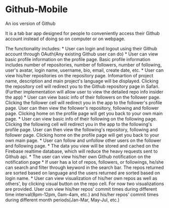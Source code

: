 # Github-Mobile

An ios version of Github

It is a tab bar app designed for people to conveniently access their Github account instead of doing so on computer or on webpage.

The functionality includes:
	* User can login and logout using their Github account through OAuth(Any existing Github user can do)
	* User can view basic profile information on the profile page. Basic profile information includes number of repositories, number of followers, number of following, user's avatar, login name, username, bio, email, create date, etc.
	* User can view his/her repositories on the repository page. Infomartion of project name, description and main project's language will be displayed. Clicking the repository cell will redirect you to the Github repository page in Safari. (Further implementation will allow user to view the detailed repo info insider the app)
	* User can view basic info of their followers on the follower page. Clicking the follower cell will redirect you in the app to the follower's profile page. User can then view the follower's repository, following and follower page. Clicking home on the profile page will get you back to your own main page.
	* User can view basic info of their following on the following page. Clicking the following cell will redirect you in the app to the following's profile page. User can then view the following's repository, following and follower page. Clicking home on the profile page will get you back to your own main page.
	* User can follow and unfollow other users on the follower and following page.
	* The data you view will be stored and cached on the Firebase realtime database, which will reduce the heavy requests sent to Github api.
	* The user can view his/her own Github notification on the notification page
	* If user has a lot of repos, followers, or followings, he/she can search and filter through keyword in the search bar. The repos returned are sorted based on language and the users returned are sorted based on login name.
	* User can view visualization of his/her own repos as well as others', by clicking visual button on the repo cell. For now two visualizations are provided. User can view his/her repos' commit times during different time interval(8pm-12pm, 0am-4am, etc.) and his/her repos' commit times during different month periods(Jan-Mar, May-Jul, etc.)
